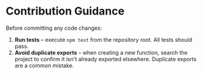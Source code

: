 # Contribution Guidance

Before committing any code changes:

1. **Run tests** – execute `npm test` from the repository root. All tests should pass.
2. **Avoid duplicate exports** – when creating a new function, search the project to confirm it isn't already exported elsewhere. Duplicate exports are a common mistake.
